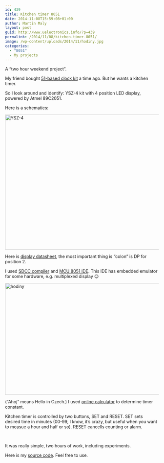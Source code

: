 ```yaml
---
id: 439
title: Kitchen timer 8051
date: 2014-11-08T15:59:08+01:00
author: Martin Maly
layout: post
guid: http://www.uelectronics.info/?p=439
permalink: /2014/11/08/kitchen-timer-8051/
image: /wp-content/uploads/2014/11/hodiny.jpg
categories:
  - "8051"
  - My projects
---
```

A &#8220;two hour weekend project&#8221;.

<!--more-->

My friend bought [51-based clock kit](http://rover.ebay.com/rover/1/711-53200-19255-0/1?icep_ff3=9&pub=5575085282&toolid=10001&campid=5337564113&customid=&icep_uq=C51+4+Bits+Digital+LED+Electronic+Clock&icep_sellerId=&icep_ex_kw=&icep_sortBy=12&icep_catId=175745&icep_minPrice=&icep_maxPrice=&ipn=psmain&icep_vectorid=229466&kwid=902099&mtid=824&kw=lg) a time ago. But he wants a kitchen timer.

So I look around and identify: YSZ-4 kit with 4 position LED display, powered by Atmel 89C2051.

Here is a schematics:

<img loading="lazy" class="aligncenter size-medium wp-image-435" src="http://retrocip.uelectronics.info/wp-content/uploads/sites/6/2014/11/pafnuc-schema-650x441.png" alt="YSZ-4" width="650" height="441" /> 

Here is [display datasheet](http://www.kz68.com/detail/2891/20130916/2Y11642681.html), the most important thing is &#8220;colon&#8221; is DP for position 2.

I used [SDCC compiler](http://sdcc.sourceforge.net/) and [MCU 8051 IDE](http://www.moravia-microsystems.com/mcu-8051-ide/). This IDE has embedded emulator for some hardware, e.g. multiplexed display 😉

<img loading="lazy" class="aligncenter size-medium wp-image-436" src="http://retrocip.uelectronics.info/wp-content/uploads/sites/6/2014/11/hodiny-650x365.jpg" alt="hodiny" width="650" height="365" /> 

(&#8220;Ahoj&#8221; means Hello in Czech.) I used [online calculator](https://www.easycalculation.com/engineering/electrical/uc-time-delay.php) to determine timer constant.

Kitchen timer is controlled by two buttons, SET and RESET. SET sets desired time in minutes (00-99, I know, it&#8217;s crazy, but useful when you want to measue a hour and half or so). RESET cancells counting or alarm.



&nbsp;

  
It was really simple, two hours of work, including experiments.

Here is my [source code](https://github.com/maly/51clock). Feel free to use.